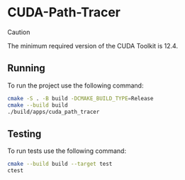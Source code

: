 # CUDA-Path-Tracer

> [!CAUTION]
> The minimum required version of the CUDA Toolkit is 12.4.

## Running

To run the project use the following command:

```bash
cmake -S . -B build -DCMAKE_BUILD_TYPE=Release
cmake --build build
./build/apps/cuda_path_tracer
```

## Testing

<!-- FIXME: Broken linking -->

To run tests use the following command:

```bash
cmake --build build --target test
ctest
```
